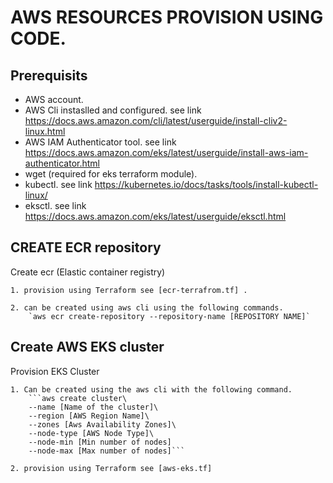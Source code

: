 
# AWS RESOURCES PROVISION USING CODE.


## Prerequisits
 * AWS account.
 * AWS Cli instaslled and configured. see link https://docs.aws.amazon.com/cli/latest/userguide/install-cliv2-linux.html
 * AWS IAM Authenticator tool. see link https://docs.aws.amazon.com/eks/latest/userguide/install-aws-iam-authenticator.html
 * wget (required for eks terraform module). 
 * kubectl. see link https://kubernetes.io/docs/tasks/tools/install-kubectl-linux/
 * eksctl. see link https://docs.aws.amazon.com/eks/latest/userguide/eksctl.html



## CREATE ECR repository

Create ecr (Elastic container registry)
    
    1. provision using Terraform see [ecr-terrafrom.tf] .
    
    2. can be created using aws cli using the following commands.
        `aws ecr create-repository --repository-name [REPOSITORY NAME]`


## Create AWS EKS cluster
Provision EKS Cluster
    
    1. Can be created using the aws cli with the following command.
        ```aws create cluster\
        --name [Name of the cluster]\
        --region [AWS Region Name]\
        --zones [Aws Availability Zones]\
        --node-type [AWS Node Type]\
        --node-min [Min number of nodes]
        --node-max [Max number of nodes]```
    
    2. provision using Terraform see [aws-eks.tf] 

